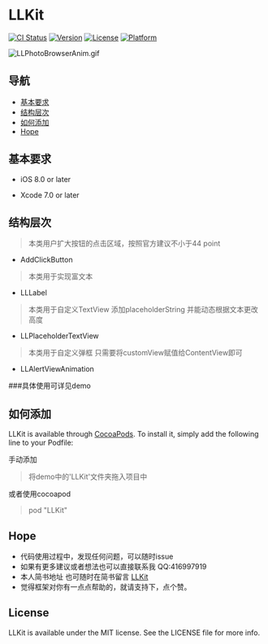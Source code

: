 # LLKit

[![CI Status](http://img.shields.io/travis/416997919@qq.com/LLKit.svg?style=flat)](https://travis-ci.org/416997919@qq.com/LLKit)
[![Version](https://img.shields.io/cocoapods/v/LLKit.svg?style=flat)](http://cocoapods.org/pods/LLKit)
[![License](https://img.shields.io/cocoapods/l/LLKit.svg?style=flat)](http://cocoapods.org/pods/LLKit)
[![Platform](https://img.shields.io/cocoapods/p/LLKit.svg?style=flat)](http://cocoapods.org/pods/LLKit)


![LLPhotoBrowserAnim.gif](https://github.com/liuniuliuniu/LLKit/blob/master/LLKit.gif)


## 导航

* [基本要求](#Requirements)
* [结构层次](#Architecture)
* [如何添加](#add)
* [Hope](#hope)


## <a id="Requirements"></a>基本要求

* iOS 8.0  or later

* Xcode 7.0 or later



## <a id="Architecture"></a>结构层次

>本类用户扩大按钮的点击区域，按照官方建议不小于44 point

* AddClickButton


>本类用于实现富文本

* LLLabel



>本类用于自定义TextView 添加placeholderString 并能动态根据文本更改高度

* LLPlaceholderTextView


>本类用于自定义弹框 只需要将customView赋值给ContentView即可

* LLAlertViewAnimation

###具体使用可详见demo



## <a id="add"></a>如何添加


LLKit is available through [CocoaPods](http://cocoapods.org). To install
it, simply add the following line to your Podfile:

手动添加 
> 将demo中的'LLKit'文件夹拖入项目中

或者使用cocoapod 
> pod "LLKit"


## <a id="hope"></a>Hope
* 代码使用过程中，发现任何问题，可以随时issue
* 如果有更多建议或者想法也可以直接联系我 QQ:416997919
* 本人简书地址  也可随时在简书留言 [LLKit](http://www.jianshu.com/p/1cb19795583a)
* 觉得框架对你有一点点帮助的，就请支持下，点个赞。

## License

LLKit is available under the MIT license. See the LICENSE file for more info.
